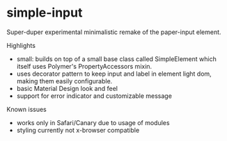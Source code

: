 # simple-input

Super-duper experimental minimalistic remake of the paper-input element.

Highlights
* small: builds on top of a small base class called SimpleElement which
itself uses Polymer's PropertyAccessors mixin.
* uses decorator pattern to keep input and label in element light dom, making
them easily configurable.
* basic Material Design look and feel
* support for error indicator and customizable message

Known issues
* works only in Safari/Canary due to usage of modules
* styling currently not x-browser compatible